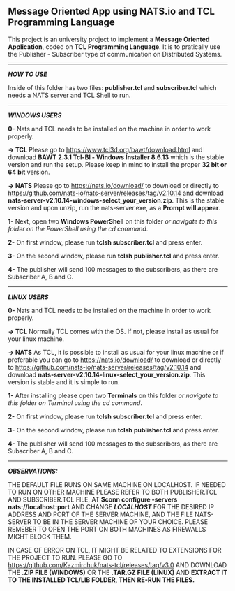 Message Oriented App using NATS.io and TCL Programming Language
-----------------------------------------------------------------------

This project is an university project to implement a **Message Oriented Application**, coded on **TCL Programming Language**. It is to pratically use the Publisher - Subscriber type of communication on Distributed Systems.

-----------------------------------------------------------------------
**_HOW TO USE_**

Inside of this folder has two files: **publisher.tcl** and **subscriber.tcl** which needs a NATS server and TCL Shell to run.

-----------------------------------------------------------------------

**_WINDOWS USERS_**

**0-** Nats and TCL needs to be installed on the machine in order to work properly. 

**-> TCL** Please go to https://www.tcl3d.org/bawt/download.html and download **BAWT 2.3.1 Tcl-Bl - Windows Installer 8.6.13** which is the stable version and run the setup. Please keep in mind to install the proper **32 bit or 64 bit** version.

**-> NATS** Please go to https://nats.io/download/ to download or directly to https://github.com/nats-io/nats-server/releases/tag/v2.10.14 and download **nats-server-v2.10.14-windows-select_your_version.zip**. This is the stable version and upon unzip, run the nats-server.exe, as a **Prompt will appear**. 

**1-** Next, open two **Windows PowerShell** on this folder _or navigate to this folder on the PowerShell using the cd command_.

**2-** On first window, please run **tclsh subscriber.tcl** and press enter.

**3-** On the second window, please run **tclsh publisher.tcl** and press enter.

**4-** The publisher will send 100 messages to the subscribers, as there are Subscriber A, B and C.

-----------------------------------------------------------------------

**_LINUX USERS_**

**0-** Nats and TCL needs to be installed on the machine in order to work properly.

**-> TCL** Normally TCL comes with the OS. If not, please install as usual for your linux machine. 

**-> NATS** As TCL, it is possible to install as usual for your linux machine or if preferable you can go to https://nats.io/download/ to download or directly to https://github.com/nats-io/nats-server/releases/tag/v2.10.14 and download **nats-server-v2.10.14-linux-select_your_version.zip**. This version is stable and it is simple to run.

**1-** After installing please open two **Terminals** on this folder _or navigate to this folder on Terminal using the cd command_.

**2-** On first window, please run **tclsh subscriber.tcl** and press enter.

**3-** On the second window, please run **tclsh publisher.tcl** and press enter.

**4-** The publisher will send 100 messages to the subscribers, as there are Subscriber A, B and C.


-----------------------------------------------------------------------

**_OBSERVATIONS:_**

THE DEFAULT FILE RUNS ON SAME MACHINE ON LOCALHOST. IF NEEDED TO RUN ON OTHER MACHINE PLEASE REFER TO BOTH PUBLISHER.TCL AND SUBSCRIBER.TCL FILE, AT **$conn configure -servers nats://localhost:port** AND CHANGE **_LOCALHOST_** FOR THE DESIRED IP ADDRESS AND PORT OF THE SERVER MACHINE, AND THE FILE NATS-SERVER TO BE IN THE SERVER MACHINE OF YOUR CHOICE. PLEASE REMEBER TO OPEN THE PORT ON BOTH MACHINES AS FIREWALLS MIGHT BLOCK THEM.

IN CASE OF ERROR ON TCL, IT MIGHT BE RELATED TO EXTENSIONS FOR THE PROJECT TO RUN. PLEASE GO TO https://github.com/Kazmirchuk/nats-tcl/releases/tag/v3.0 AND DOWNLOAD THE **.ZIP FILE (WINDOWS)** OR THE **.TAR.GZ FILE (LINUX)** AND **EXTRACT IT TO THE INSTALLED TCL/LIB FOLDER, THEN RE-RUN THE FILES.**